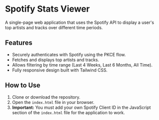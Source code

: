 # Spotify Stats Viewer

A single-page web application that uses the Spotify API to display a user's top artists and tracks over different time periods.

## Features

- Securely authenticates with Spotify using the PKCE flow.
- Fetches and displays top artists and tracks.
- Allows filtering by time range (Last 4 Weeks, Last 6 Months, All Time).
- Fully responsive design built with Tailwind CSS.

## How to Use

1.  Clone or download the repository.
2.  Open the `index.html` file in your browser.
3.  **Important:** You must add your own Spotify Client ID in the JavaScript section of the `index.html` file for the application to work.
